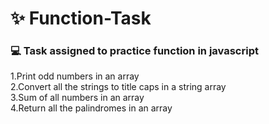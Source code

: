 # ✨ Function-Task

### 💻 Task assigned to practice function in javascript

1.Print odd numbers in an array
<br>
2.Convert all the strings to title caps in a string array 
<br>
3.Sum of all numbers in an array  
4.Return all the palindromes in an array 
